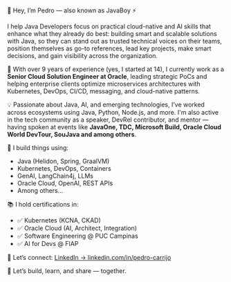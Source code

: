 👋 Hey, I’m Pedro — also known as JavaBoy ⚡

I help Java Developers focus on practical cloud-native and Al skills that enhance what they already do best: building smart and scalable solutions with Java, so they can stand out as trusted technical voices on their teams, position themselves as go-to references, lead key projects, make smart decisions, and gain visibility across the organization.

🧠 With over 9 years of experience (yes, I started at 14), I currently work as a **Senior Cloud Solution Engineer at Oracle**, leading strategic PoCs and helping enterprise clients optimize microservices architectures with Kubernetes, DevOps, CI/CD, messaging, and cloud-native patterns.

💡 Passionate about Java, AI, and emerging technologies, I’ve worked across ecosystems using Java, Python, Node.js, and more. I'm also active in the tech community as a speaker, DevRel contributor, and mentor — having spoken at events like **JavaOne, TDC, Microsoft Build, Oracle Cloud World DevTour, SouJava and among others**.

🧩 I build things using:
- Java (Helidon, Spring, GraalVM)
- Kubernetes, DevOps, Containers
- GenAI, LangChain4j, LLMs
- Oracle Cloud, OpenAI, REST APIs
- Among others...

📚 I hold certifications in:
- ✅ Kubernetes (KCNA, CKAD)
- ✅ Oracle Cloud (AI, Architect, Integration)
- ✅ Software Engineering @ PUC Campinas
- ✅ AI for Devs @ FIAP

🔗 Let’s connect:
[LinkedIn → linkedin.com/in/pedro-carrijo](https://www.linkedin.com/in/pedro-carrijo)

🌟 Let’s build, learn, and share — together.
